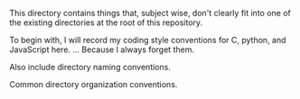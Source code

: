 This directory contains things that, subject wise, don't clearly fit into one of the existing directories at the root of this repository.

To begin with, I will record my coding style conventions for C, python, and JavaScript here. ... Because I always forget them.

Also include directory naming conventions.

Common directory organization conventions.

